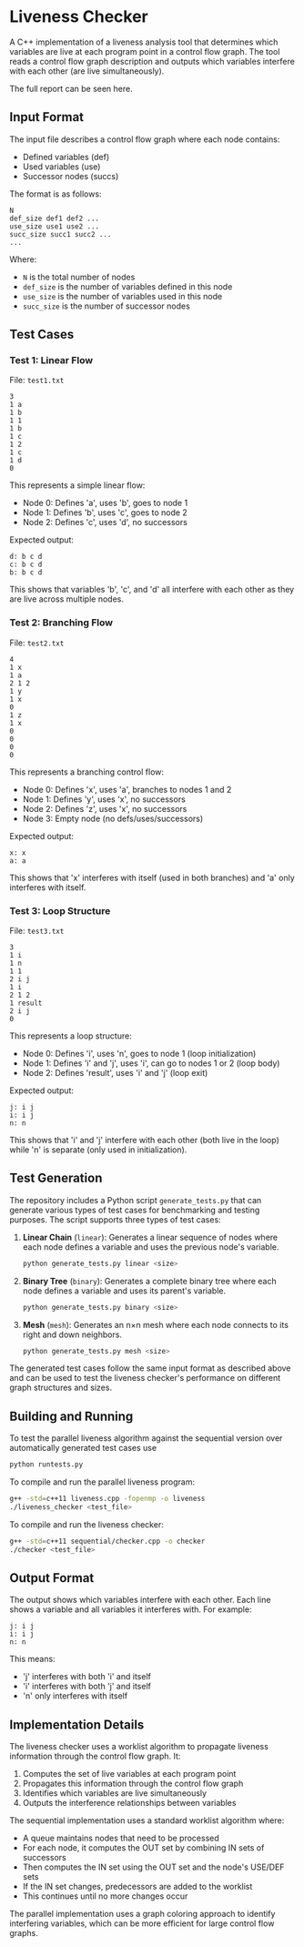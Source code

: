 # Liveness Checker

A C++ implementation of a liveness analysis tool that determines which variables are live at each program point in a control flow graph. The tool reads a control flow graph description and outputs which variables interfere with each other (are live simultaneously).

The full report can be seen here.

## Input Format

The input file describes a control flow graph where each node contains:

- Defined variables (def)
- Used variables (use)
- Successor nodes (succs)

The format is as follows:

```
N
def_size def1 def2 ...
use_size use1 use2 ...
succ_size succ1 succ2 ...
...
```

Where:

- `N` is the total number of nodes
- `def_size` is the number of variables defined in this node
- `use_size` is the number of variables used in this node
- `succ_size` is the number of successor nodes

## Test Cases

### Test 1: Linear Flow

File: `test1.txt`

```
3
1 a
1 b
1 1
1 b
1 c
1 2
1 c
1 d
0
```

This represents a simple linear flow:

- Node 0: Defines 'a', uses 'b', goes to node 1
- Node 1: Defines 'b', uses 'c', goes to node 2
- Node 2: Defines 'c', uses 'd', no successors

Expected output:

```
d: b c d
c: b c d
b: b c d
```

This shows that variables 'b', 'c', and 'd' all interfere with each other as they are live across multiple nodes.

### Test 2: Branching Flow

File: `test2.txt`

```
4
1 x
1 a
2 1 2
1 y
1 x
0
1 z
1 x
0
0
0
0
```

This represents a branching control flow:

- Node 0: Defines 'x', uses 'a', branches to nodes 1 and 2
- Node 1: Defines 'y', uses 'x', no successors
- Node 2: Defines 'z', uses 'x', no successors
- Node 3: Empty node (no defs/uses/successors)

Expected output:

```
x: x
a: a
```

This shows that 'x' interferes with itself (used in both branches) and 'a' only interferes with itself.

### Test 3: Loop Structure

File: `test3.txt`

```
3
1 i
1 n
1 1
2 i j
1 i
2 1 2
1 result
2 i j
0
```

This represents a loop structure:

- Node 0: Defines 'i', uses 'n', goes to node 1 (loop initialization)
- Node 1: Defines 'i' and 'j', uses 'i', can go to nodes 1 or 2 (loop body)
- Node 2: Defines 'result', uses 'i' and 'j' (loop exit)

Expected output:

```
j: i j
i: i j
n: n
```

This shows that 'i' and 'j' interfere with each other (both live in the loop) while 'n' is separate (only used in initialization).

## Test Generation

The repository includes a Python script `generate_tests.py` that can generate various types of test cases for benchmarking and testing purposes. The script supports three types of test cases:

1. **Linear Chain** (`linear`): Generates a linear sequence of nodes where each node defines a variable and uses the previous node's variable.

   ```bash
   python generate_tests.py linear <size>
   ```

2. **Binary Tree** (`binary`): Generates a complete binary tree where each node defines a variable and uses its parent's variable.

   ```bash
   python generate_tests.py binary <size>
   ```

3. **Mesh** (`mesh`): Generates an n×n mesh where each node connects to its right and down neighbors.
   ```bash
   python generate_tests.py mesh <size>
   ```

The generated test cases follow the same input format as described above and can be used to test the liveness checker's performance on different graph structures and sizes.

## Building and Running

To test the parallel liveness algorithm against the sequential version over automatically generated test cases use

```bash
python runtests.py
```

To compile and run the parallel liveness program:

```bash
g++ -std=c++11 liveness.cpp -fopenmp -o liveness
./liveness_checker <test_file>
```

To compile and run the liveness checker:

```bash
g++ -std=c++11 sequential/checker.cpp -o checker
./checker <test_file>
```

## Output Format

The output shows which variables interfere with each other. Each line shows a variable and all variables it interferes with. For example:

```
j: i j
i: i j
n: n
```

This means:

- 'j' interferes with both 'i' and itself
- 'i' interferes with both 'j' and itself
- 'n' only interferes with itself

## Implementation Details

The liveness checker uses a worklist algorithm to propagate liveness information through the control flow graph. It:

1. Computes the set of live variables at each program point
2. Propagates this information through the control flow graph
3. Identifies which variables are live simultaneously
4. Outputs the interference relationships between variables

The sequential implementation uses a standard worklist algorithm where:

- A queue maintains nodes that need to be processed
- For each node, it computes the OUT set by combining IN sets of successors
- Then computes the IN set using the OUT set and the node's USE/DEF sets
- If the IN set changes, predecessors are added to the worklist
- This continues until no more changes occur

The parallel implementation uses a graph coloring approach to identify interfering variables, which can be more efficient for large control flow graphs.
